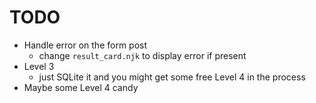 # TODO

- Handle error on the form post
  - change `result_card.njk` to display error if present
- Level 3
  - just SQLite it and you might get some free Level 4 in the process
- Maybe some Level 4 candy
